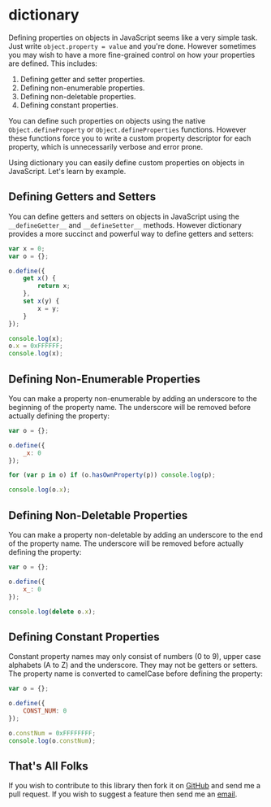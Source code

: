 # dictionary #

Defining properties on objects in JavaScript seems like a very simple task. Just write `object.property = value` and you're done. However sometimes you may wish to have a more fine-grained control on how your properties are defined. This includes:

1. Defining getter and setter properties.
2. Defining non-enumerable properties.
3. Defining non-deletable properties.
4. Defining constant properties.

You can define such properties on objects using the native `Object.defineProperty` or `Object.defineProperties` functions. However these functions force you to write a custom property descriptor for each property, which is unnecessarily verbose and error prone.

Using dictionary you can easily define custom properties on objects in JavaScript. Let's learn by example.

## Defining Getters and Setters ##

You can define getters and setters on objects in JavaScript using the `__defineGetter__` and `__defineSetter__` methods. However dictionary provides a more succinct and powerful way to define getters and setters:

```javascript
var x = 0;
var o = {};

o.define({
    get x() {
        return x;
    },
    set x(y) {
        x = y;
    }
});

console.log(x);
o.x = 0xFFFFFF;
console.log(x);
```

## Defining Non-Enumerable Properties ##

You can make a property non-enumerable by adding an underscore to the beginning of the property name. The underscore will be removed before actually defining the property:

```javascript
var o = {};

o.define({
    _x: 0
});

for (var p in o) if (o.hasOwnProperty(p)) console.log(p);

console.log(o.x);
```

## Defining Non-Deletable Properties ##

You can make a property non-deletable by adding an underscore to the end of the property name. The underscore will be removed before actually defining the property:

```javascript
var o = {};

o.define({
    x_: 0
});

console.log(delete o.x);
```

## Defining Constant Properties ##

Constant property names may only consist of numbers (0 to 9), upper case alphabets (A to Z) and the underscore. They may not be getters or setters. The property name is converted to camelCase before defining the property:

```javascript
var o = {};

o.define({
    CONST_NUM: 0
});

o.constNum = 0xFFFFFFFF;
console.log(o.constNum);
```

## That's All Folks ##

If you wish to contribute to this library then fork it on [GitHub](https://github.com/javascript/dictionary) and send me a pull request. If you wish to suggest a feature then send me an [email](mailto:aaditmshah@myopera.com).
